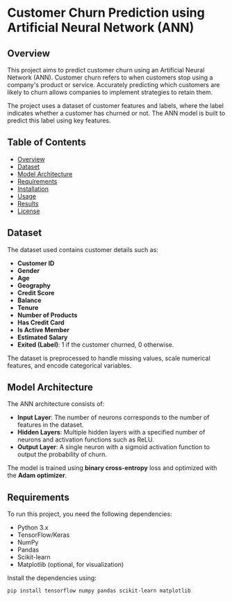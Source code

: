 # Customer Churn Prediction using Artificial Neural Network (ANN)

## Overview
This project aims to predict customer churn using an Artificial Neural Network (ANN). Customer churn refers to when customers stop using a company's product or service. Accurately predicting which customers are likely to churn allows companies to implement strategies to retain them.

The project uses a dataset of customer features and labels, where the label indicates whether a customer has churned or not. The ANN model is built to predict this label using key features.

## Table of Contents
- [Overview](#overview)
- [Dataset](#dataset)
- [Model Architecture](#model-architecture)
- [Requirements](#requirements)
- [Installation](#installation)
- [Usage](#usage)
- [Results](#results)
- [License](#license)

## Dataset
The dataset used contains customer details such as:
- **Customer ID**
- **Gender**
- **Age**
- **Geography**
- **Credit Score**
- **Balance**
- **Tenure**
- **Number of Products**
- **Has Credit Card**
- **Is Active Member**
- **Estimated Salary**
- **Exited (Label)**: 1 if the customer churned, 0 otherwise.

The dataset is preprocessed to handle missing values, scale numerical features, and encode categorical variables.

## Model Architecture
The ANN architecture consists of:
- **Input Layer**: The number of neurons corresponds to the number of features in the dataset.
- **Hidden Layers**: Multiple hidden layers with a specified number of neurons and activation functions such as ReLU.
- **Output Layer**: A single neuron with a sigmoid activation function to output the probability of churn.

The model is trained using **binary cross-entropy** loss and optimized with the **Adam optimizer**.

## Requirements
To run this project, you need the following dependencies:
- Python 3.x
- TensorFlow/Keras
- NumPy
- Pandas
- Scikit-learn
- Matplotlib (optional, for visualization)

Install the dependencies using:
```bash
pip install tensorflow numpy pandas scikit-learn matplotlib

